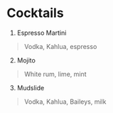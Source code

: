 # Cocktails

1. Espresso Martini

  > Vodka, Kahlua, espresso

2. Mojito

  > White rum, lime, mint

3. Mudslide

  > Vodka, Kahlua, Baileys, milk
